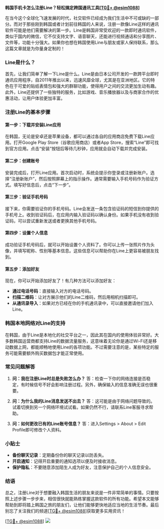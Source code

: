 **韩国手机卡怎么注册Line？轻松搞定跨国通讯工具[[TG💪+ @esim1088](https://t.me/s/esim1088)]**

在当今这个全球化飞速发展的时代，社交软件已经成为我们生活中不可或缺的一部分。而对于那些刚到韩国或者计划前往韩国的人来说，注册一款像Line这样的通讯软件可能是他们需要解决的第一步。Line是韩国非常受欢迎的一款即时通讯软件，类似于国内的微信，它不仅支持文字、语音聊天，还能进行视频通话和分享图片、文件等，功能十分强大。如果你也想在韩国使用Line与朋友或家人保持联系，那么这篇文章就是为你量身定制的！

### Line是什么？

首先，让我们简单了解一下Line是什么。Line是由日本公司开发的一款跨平台即时通讯应用程序，自2011年推出以来，迅速风靡全球，尤其是在亚洲地区。它的特色在于可爱的贴纸表情包和强大的群聊功能，使得用户之间的交流更加生动有趣。此外，Line还提供了一些独特的服务，比如游戏、音乐播放器以及与商家合作的优惠活动，让用户体验更加丰富。

### 注册Line的基本步骤

#### 第一步：下载并安装Line应用

在韩国，无论是安卓还是苹果设备，都可以通过各自的应用商店免费下载Line应用。打开Google Play Store（谷歌应用商店）或者App Store，搜索“Line”即可找到官方应用。点击“安装”按钮后等待几秒钟，应用就会自动下载并完成安装。

#### 第二步：创建账号

安装完成后，打开Line应用。首次启动时，系统会提示你登录或注册新账户。选择“注册新账户”，然后按照屏幕上的指示操作。通常需要输入手机号码作为验证方式。填写好信息后，点击“下一步”。

#### 第三步：验证手机号码

接下来，你需要验证你的手机号码。Line会发送一条包含验证码的短信到你提供的手机号上。收到验证码后，在应用内输入验证码以确认身份。如果手机没有收到验证码，可以尝试重新发送或者更换其他手机号码。

#### 第四步：设置个人信息

成功验证手机号码后，就可以开始设置个人资料了。你可以上传一张照片作为头像，并填写昵称、性别等基本信息。这些信息可以帮助你在Line上更容易被朋友找到。

#### 第五步：添加好友

现在，你可以开始添加好友了！有几种方法可以添加好友：
- **通过电话号码**：直接输入对方的电话号码。
- **扫描二维码**：让对方展示他们的Line二维码，然后用相机扫描即可。
- **从通讯录导入**：如果对方已经在你的手机通讯录中，可以直接邀请他们加入Line。

### 韩国本地网络对Line的支持

在韩国，由于Line是本地化的社交平台之一，因此其在国内的使用体验非常好。大多数韩国运营商都支持Line的数据流量服务，这意味着无论你是通过Wi-Fi还是移动数据上网，都能顺畅地使用Line的各项功能。不过需要注意的是，某些特定的服务可能需要额外购买数据包才能正常使用。

### 常见问题解答

1. **问：我在注册Line时总是失败怎么办？**
   答：检查一下你的网络连接是否稳定，有时候信号不好会影响注册过程。另外，确保输入的信息准确无误也很重要。

2. **问：为什么我的Line消息发送不出去？**
   答：这可能是由于网络问题导致的。试着切换到另一个网络环境试试看。如果仍然不行，请联系Line客服寻求帮助。

3. **问：如何更改已有的Line账号信息？**
   答：进入Settings > About > Edit Profile即可修改个人资料。

### 小贴士

- **备份聊天记录**：定期备份你的聊天记录以防丢失。
- **开启通知**：记得开启重要的通知选项以便及时接收消息。
- **保护隐私**：不要随意添加陌生人成为好友，注意保护自己的个人信息安全。

### 结语

总之，注册Line对于想要融入韩国生活的朋友来说是一件非常简单的事情。只要按照上述步骤一步步来，相信很快就能熟练掌握这款软件的所有功能。希望本文能够帮助到即将踏上韩国之旅的朋友们，让他们能够更快地适应当地的生活节奏。最后别忘了关注我们的频道[[TG💪+ @esim1088](https://t.me/s/esim1088)]获取更多实用资讯！

[[TG💪+ @esim1088](https://t.me/s/esim1088)] ![](https://i.postimg.cc/4NQfJmqS/Snipaste-2025-05-13-00-14-12.png)